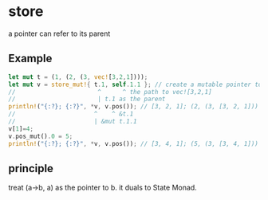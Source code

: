 # store
a pointer can refer to its parent

## Example
```rust
let mut t = (1, (2, (3, vec![3,2,1])));
let mut v = store_mut!{ t.1, self.1.1 }; // create a mutable pointer to t.1.1
//                       ^      ^ the path to vec![3,2,1]
//                       | t.1 as the parent
println!("{:?}; {:?}", *v, v.pos()); // [3, 2, 1]; (2, (3, [3, 2, 1]))
//                      ^    ^ &t.1
//                      | &mut t.1.1
v[1]=4;
v.pos_mut().0 = 5;
println!("{:?}; {:?}", *v, v.pos()); // [3, 4, 1]; (5, (3, [3, 4, 1]))
```

## principle
treat (a->b, a) as the pointer to b. it duals to State Monad.
